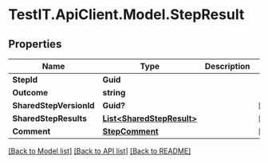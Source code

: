 # TestIT.ApiClient.Model.StepResult

## Properties

Name | Type | Description | Notes
------------ | ------------- | ------------- | -------------
**StepId** | **Guid** |  | 
**Outcome** | **string** |  | 
**SharedStepVersionId** | **Guid?** |  | [optional] 
**SharedStepResults** | [**List&lt;SharedStepResult&gt;**](SharedStepResult.md) |  | [optional] 
**Comment** | [**StepComment**](StepComment.md) |  | [optional] 

[[Back to Model list]](../README.md#documentation-for-models) [[Back to API list]](../README.md#documentation-for-api-endpoints) [[Back to README]](../README.md)

